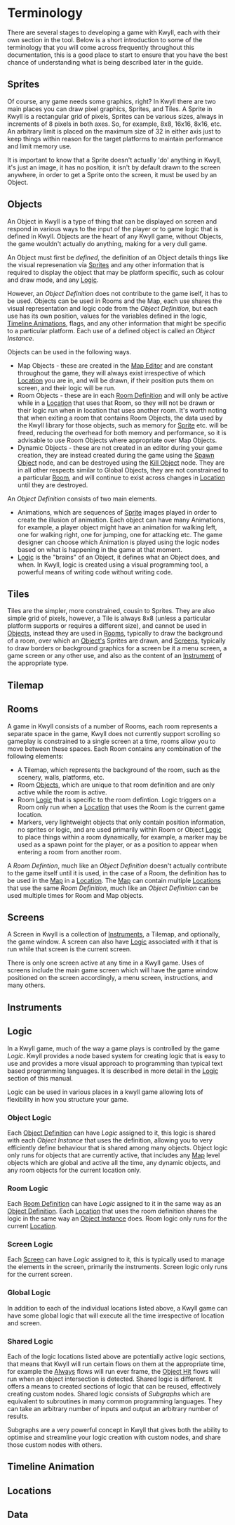 # Terminology

There are several stages to developing a game with Kwyll, each with
their own section in the tool. Below is a short introduction to some of
the terminology that you will come across frequently throughout this
documentation, this is a good place to start to ensure that you have the
best chance of understanding what is being described later in the guide.

## Sprites

Of course, any game needs some graphics, right? In Kwyll there are two
main places you can draw pixel graphics, Sprites, and Tiles. A Sprite in
Kwyll is a rectangular grid of pixels, Sprites can be various sizes,
always in increments of 8 pixels in both axes. So, for example, 8x8,
16x16, 8x16, etc. An arbitrary limit is placed on the maximum size of 32
in either axis just to keep things within reason for the target
platforms to maintain performance and limit memory use. 

It is important to know that a Sprite doesn't actually 'do' anything in
Kwyll, it's just an image, it has no position, it isn't by default drawn
to the screen anywhere, in order to get a Sprite onto the screen, it
must be used by an Object.

## Objects

An Object in Kwyll is a type of thing that can be displayed on screen
and respond in various ways to the input of the player or to game
logic that is defined in Kwyll. Objects are the heart of any Kwyll
game, without Objects, the game wouldn't actually do anything, making
for a very dull game. 

An Object must first be *defined*, the definition of an Object details things
like the visual represenation via [Sprites](#sprites) and any other information
that is required to display the object that may be platform specific, such as
colour and draw mode, and any [Logic](#logic). 

However, an *Object Definition* does not contribute to the game iself, it has to
be used. Objects can be used in Rooms and the Map, each use shares the visual
representation and logic code from the *Object Definition*, but each use 
has its own position, values for the variables defined in the logic, [Timeline
Animations](#timeline-animation), flags, and any other information that might be
specific to a particular platform. Each use of a defined object is called an
*Object Instance*.  

Objects can be used in the following ways.

 - Map Objects - these are created in the [Map
   Editor](../interface/map_editor.md) and are constant throughout the game,
   they will always exist irrespective of which [Location](#locations) you are
   in, and will be drawn, if their position puts them on screen, and their logic
   will be run.
 - Room Objects - these are in each [Room Definition](#rooms) and will only be
   active while in a [Location](#locations) that uses that Room, so they will
   not be drawn or their logic run when in location that uses another room.
   It's worth noting that when exiting a room that contains Room Objects, the
   data used by the Kwyll library for those objects, such as memory for
   [Sprite](#sprites) etc. will be freed, reducing the overhead for
   both memory and performance, so it is advisable to use Room Objects where
   appropriate over Map Objects.
 - Dynamic Objects - these are not created in an editor during your game
   creation, they are instead created during the game using the [Spawn
   Object](../logic/nodes/spawn_object.md) node, and can be destroyed using the
   [Kill Object](../logic/nodes/kill_object.md) node. They are in all other
   respects similar to Global Objects, they are not constrained to a particular
   [Room](#rooms), and will continue to exist across changes in
   [Location](#locations) until they are destroyed.

An *Object Definition* consists of two main elements.

 - Animations, which are sequences of [Sprite](#sprites) images played in order
   to create the illusion of animation. Each object can have many Animations,
   for example, a player object might have an animation for walking left, one
   for walking right, one for jumping, one for attacking etc. The game designer
   can choose which Animation is played using the logic nodes based on what is
   happening in the game at that moment.
 - [Logic](#logic) is the "brains" of an Object, it defines what an Object does,
   and when. In Kwyll, logic is created using a visual programming tool, a
   powerful means of writing code without writing code.

## Tiles

Tiles are the simpler, more constrained, cousin to Sprites. They are also simple
grid of pixels, however, a Tile is always 8x8 (unless a particular platform
supports or requires a different size), and cannot be used in
[Objects](#objects), instead they are used in [Rooms](#rooms), typically to draw
the background of a room, over which an [Object's](#objects) Sprites are drawn,
and [Screens](#screens), typically to draw borders or background graphics for a
screen be it a menu screen, a game screen or any other use, and also as the
content of an [Instrument](#instrument) of the appropriate type.


## Tilemap


## Rooms

A game in Kwyll consists of a number of Rooms, each room represents a
separate space in the game, Kwyll does not currently support scrolling so
gameplay is constrained to a single screen at a time, rooms allow you to move
between these spaces. Each Room contains any combination of the following
elements:

 - A Tilemap, which represents the background of the room, such as the scenery,
   walls, platforms, etc.
 - Room [Objects](#objects), which are unique to that room definition and are
   only active while the room is active.
 - Room [Logic](#logic) that is specific to the room defintion. Logic triggers
   on a Room only run when a [Location](#locations) that uses the Room is the
   current game location.
 - Markers, very lightweight objects that only contain position information, no
   sprites or logic, and are used primarily within Room or Object
   [Logic](#logic) to place things within a room dynamically, for example, a
   marker may be used as a spawn point for the player, or as a position to
   appear when entering a room from another room.

A *Room Defintion*, much like an *Object Definition* doesn't actually contribute
to the game itself until it is used, in the case of a Room, the definition has
to be used in the [Map](#map) in a [Location](#locations). The [Map](#map) can
contain multiple [Locations](#locations) that use the same *Room Definition*,
much like an *Object Definition* can be used multiple times for Room and Map
objects.


## Screens

A Screen in Kwyll is a collection of [Instruments](#instruments), a Tilemap, and
optionally, the game window. A screen can also have [Logic](#logic) associated
with it that is run while that screen is the current screen. 

There is only one screen active at any time in a Kwyll game. Uses of screens
include the main game screen which will have the game window positioned on the
screen accordingly, a menu screen, instructions, and many others.


## Instruments


## Logic

In a Kwyll game, much of the way a game plays is controlled by the game *Logic*.
Kwyll provides a node based system for creating logic that is easy to 
use and provides a more visual approach to programming than typical text based
programming languages. It is described in more detail in the 
[Logic](../logic/intro.md) section of this manual. 

Logic can be used in various places in a kwyll game allowing lots of flexibility
in how you structure your game. 

### Object Logic

Each [Object Definition](#objects) can have *Logic* assigned to it, this
logic is shared with each *Object Instance* that uses the definition, allowing
you to very efficiently define behaviour that is shared among many objects. 
Object logic only runs for objects that are currently active, that includes any
[Map](#map) level objects which are global and active all the time, any dynamic
objects, and any room objects for the current location only.

### Room Logic

Each [Room Definition](#rooms) can have *Logic* assigned to it in the same way
as an [Object Definition](#objects). Each [Location](#locations) that uses the
room definition shares the logic in the same way an [Object Instance](#objects)
does. Room logic only runs for the current [Location](#locations).

### Screen Logic

Each [Screen](#screens) can have *Logic* assigned to it, this is typically used 
to manage the elements in the screen, primarily the instruments. Screen logic 
only runs for the current screen.

### Global Logic

In addition to each of the individual locations listed above, a Kwyll game can 
have some global logic that will execute all the time irrespective of location
and screen.

### Shared Logic

Each of the logic locations listed above are potentially active logic sections,
that means that Kwyll will run certain flows on them at the appropriate time, 
for example the [Always](../logic/nodes/always.md) flows will run ever frame,
the [Object Hit](../logic/nodes/object_hit.md) flows will run when an object
intersection is detected. Shared logic is different. It offers a means to 
created sections of logic that can be reused, effectively creating custom nodes.
Shared logic consists of *Subgraphs* which are equivalent to subroutines in 
many common programming languages. They can take an arbitrary number of inputs
and output an arbitrary number of results.

Subgraphs are a very powerful concept in Kwyll that gives both the ability to
optimise and streamline your logic creation with custom nodes, and share those
custom nodes with others.


## Timeline Animation


## Locations


## Data
